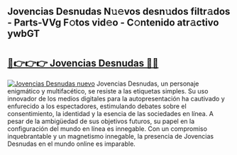 ## Jovencias Desnudas N𝚞𝚎vos desn𝚞dos filtr𝚊dos - Parts-VVg F𝚘tos vid𝚎o - C𝚘ntenido atr𝚊ctivo ywbGT

# <h2><a href="http://mb6uhb.tromn.icu/?c=Jovencias+Desnudas">🔗👉👉👉 Jovencias Desnudas 🔗🔗</a></h2>

[![Jovencias Desnudas nuevo](https://i.imgur.com/pEAQMta.gif)](http://mb6uhb.tromn.icu/?c=Jovencias+Desnudas)
Jovencias Desnudas, un personaje enigmático y multifacético, se resiste a las etiquetas simples. Su uso innovador de los medios digitales para la autopresentación ha cautivado y enfurecido a los espectadores, estimulando debates sobre el consentimiento, la identidad y la esencia de las sociedades en línea. A pesar de la ambigüedad de sus objetivos futuros, su papel en la configuración del mundo en línea es innegable. Con un compromiso inquebrantable y un magnetismo innegable, la presencia de Jovencias Desnudas en el mundo online es imparable.
